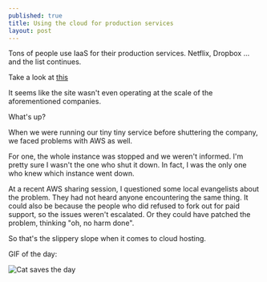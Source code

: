 ```yaml
---
published: true
title: Using the cloud for production services
layout: post
---
```

Tons of people use IaaS for their production services. Netflix, Dropbox ... and the list continues.

Take a look at [this](http://elekslabs.com/2014/05/how-azure-web-sites-sucked-in-production.html)

It seems like the site wasn't even operating at the scale of the aforementioned companies.

What's up?

When we were running our tiny tiny service before shuttering the company, we faced problems with AWS as well.

For one, the whole instance was stopped and we weren't informed. I'm pretty sure I wasn't the one who shut it down. In fact, I was the only one who knew which instance went down.

At a recent AWS sharing session, I questioned some local evangelists about the problem. They had not heard anyone encountering the same thing. It could also be because the people who did refused to fork out for paid support, so the issues weren't escalated. Or they could have patched the problem, thinking "oh, no harm done".

So that's the slippery slope when it comes to cloud hosting.

GIF of the day: 

![Cat saves the day](http://i.imgur.com/5DJNj0U.gif)